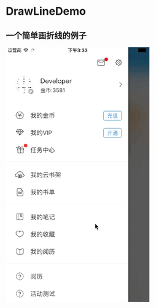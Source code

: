 # DrawLineDemo
## 一个简单画折线的例子
![image](https://github.com/HoChiu/HWGIF/blob/master/drawLine.gif )  


